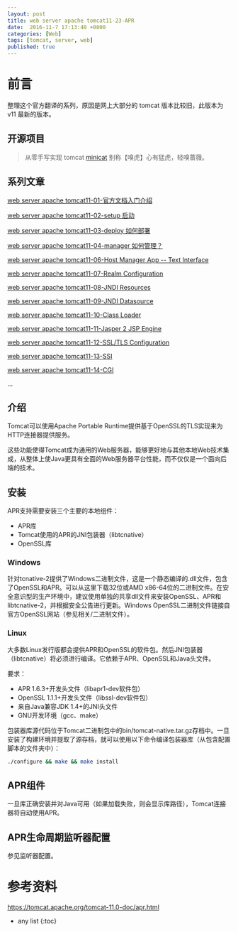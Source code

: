 ```yaml
---
layout: post
title: web server apache tomcat11-23-APR
date:  2016-11-7 17:13:40 +0800
categories: [Web]
tags: [tomcat, server, web]
published: true
---
```


# 前言

整理这个官方翻译的系列，原因是网上大部分的 tomcat 版本比较旧，此版本为 v11 最新的版本。

## 开源项目

> 从零手写实现 tomcat [minicat](https://github.com/houbb/minicat) 别称【嗅虎】心有猛虎，轻嗅蔷薇。

## 系列文章

[web server apache tomcat11-01-官方文档入门介绍](https://houbb.github.io/2016/11/07/web-server-tomcat11-doc-01-intro)

[web server apache tomcat11-02-setup 启动](https://houbb.github.io/2016/11/07/web-server-tomcat11-doc-02-setup)

[web server apache tomcat11-03-deploy 如何部署](https://houbb.github.io/2016/11/07/web-server-tomcat11-doc-03-deploy)

[web server apache tomcat11-04-manager 如何管理？](https://houbb.github.io/2016/11/07/web-server-tomcat11-doc-04-manager)

[web server apache tomcat11-06-Host Manager App -- Text Interface](https://houbb.github.io/2016/11/07/web-server-tomcat11-doc-06-host-manager)

[web server apache tomcat11-07-Realm Configuration](https://houbb.github.io/2016/11/07/web-server-tomcat11-doc-07-relam)

[web server apache tomcat11-08-JNDI Resources](https://houbb.github.io/2016/11/07/web-server-tomcat11-doc-08-jndi)

[web server apache tomcat11-09-JNDI Datasource](https://houbb.github.io/2016/11/07/web-server-tomcat11-doc-09-jdbc-datasource)

[web server apache tomcat11-10-Class Loader](https://houbb.github.io/2016/11/07/web-server-tomcat11-doc-10-classloader-howto)

[web server apache tomcat11-11-Jasper 2 JSP Engine](https://houbb.github.io/2016/11/07/web-server-tomcat11-doc-11-jsps)

[web server apache tomcat11-12-SSL/TLS Configuration](https://houbb.github.io/2016/11/07/web-server-tomcat11-doc-12-ssl)

[web server apache tomcat11-13-SSI](https://houbb.github.io/2016/11/07/web-server-tomcat11-doc-13-ssi)

[web server apache tomcat11-14-CGI](https://houbb.github.io/2016/11/07/web-server-tomcat11-doc-14-cgi)

...

## 介绍

Tomcat可以使用Apache Portable Runtime提供基于OpenSSL的TLS实现来为HTTP连接器提供服务。

这些功能使得Tomcat成为通用的Web服务器，能够更好地与其他本地Web技术集成，从整体上使Java更具有全面的Web服务器平台性能，而不仅仅是一个面向后端的技术。

## 安装

APR支持需要安装三个主要的本地组件：

- APR库
- Tomcat使用的APR的JNI包装器（libtcnative）
- OpenSSL库

### Windows

针对tcnative-2提供了Windows二进制文件，这是一个静态编译的.dll文件，包含了OpenSSL和APR。可以从这里下载32位或AMD x86-64位的二进制文件。在安全意识型的生产环境中，建议使用单独的共享dll文件来安装OpenSSL、APR和libtcnative-2，并根据安全公告进行更新。Windows OpenSSL二进制文件链接自官方OpenSSL网站（参见相关/二进制文件）。

### Linux

大多数Linux发行版都会提供APR和OpenSSL的软件包。然后JNI包装器（libtcnative）将必须进行编译。它依赖于APR、OpenSSL和Java头文件。

要求：

- APR 1.6.3+开发头文件（libapr1-dev软件包）
- OpenSSL 1.1.1+开发头文件（libssl-dev软件包）
- 来自Java兼容JDK 1.4+的JNI头文件
- GNU开发环境（gcc、make）

包装器库源代码位于Tomcat二进制包中的bin/tomcat-native.tar.gz存档中。一旦安装了构建环境并提取了源存档，就可以使用以下命令编译包装器库（从包含配置脚本的文件夹中）：

```bash
./configure && make && make install
```

## APR组件

一旦库正确安装并对Java可用（如果加载失败，则会显示库路径），Tomcat连接器将自动使用APR。

## APR生命周期监听器配置

参见监听器配置。


# 参考资料

https://tomcat.apache.org/tomcat-11.0-doc/apr.html

* any list
{:toc}